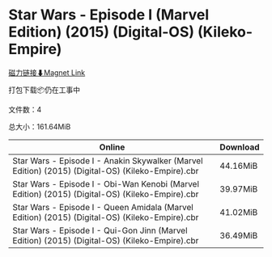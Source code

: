 # Star Wars - Episode I (Marvel Edition) (2015) (Digital-OS) (Kileko-Empire)

[磁力链接⬇Magnet Link](magnet:?xt=urn:btih:8567bfa2eae24457a4c627c0aa472d133a8593ba&dn=Star%20Wars%20-%20Episode%20I%20%28Marvel%20Edition%29%20%282015%29%20%28Digital-OS%29%20%28Kileko-Empire%29)

打包下载📦仍在工事中

文件数：4

总大小：161.64MiB

Online | Download
--- | ---
Star Wars - Episode I - Anakin Skywalker (Marvel Edition) (2015) (Digital-OS) (Kileko-Empire).cbr | 44.16MiB
Star Wars - Episode I - Obi-Wan Kenobi (Marvel Edition) (2015) (Digital-OS) (Kileko-Empire).cbr | 39.97MiB
Star Wars - Episode I - Queen Amidala (Marvel Edition) (2015) (Digital-OS) (Kileko-Empire).cbr | 41.02MiB
Star Wars - Episode I - Qui-Gon Jinn (Marvel Edition) (2015) (Digital-OS) (Kileko-Empire).cbr | 36.49MiB